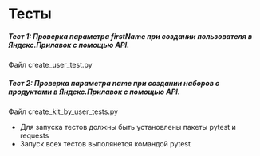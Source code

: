 # Тесты
##### Тест 1: Проверка параметра firstName при создании пользователя в Яндекс.Прилавок с помощью API.
Файл create_user_test.py

##### Тест 2: Проверка параметра name при создании наборов с продуктами в Яндекс.Прилавок с помощью API.
Файл create_kit_by_user_tests.py
- Для запуска тестов должны быть установлены пакеты pytest и requests
- Запуск всех тестов выполянется командой pytest
